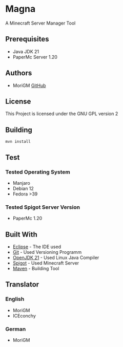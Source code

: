 # Magna

A Minecraft Server Manager Tool

## Prerequisites

* Java JDK 21
* PaperMc Server 1.20

## Authors

* MoriGM [GitHub](https://github.com/MoriGM)

## License

This Project is licensed under the GNU GPL version 2

## Building

```
mvn install
```

## Test

### Tested Operating System

* Manjaro
* Debian 12
* Fedora >39

### Tested Spigot Server Version

* PaperMc 1.20

## Built With

* [Eclipse](https://www.eclipse.org) - The IDE used
* [Git](https://git-scm.com) - Used Versioning Programm
* [OpenJDK 21](http://openjdk.java.net/projects/jdk21/) - Used Linux Java Compiler
* [Spigot](https://www.spigotmc.org) - Used Minecraft Server
* [Maven](https://maven.apache.org) - Building Tool

## Translator

### English

* MoriGM
* ICEconchy

### German

* MoriGM